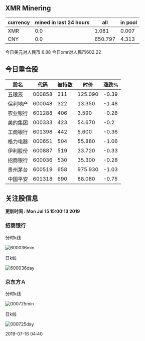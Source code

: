 ## XMR Minering

|currency|mined in last 24 hours|all|in pool|
|---|---|---|---|
|XMR|0.0|1.081|0.007|
|CNY|0.0|650.797|4.313|

今日美元对人民币 6.88	今日xmr对人民币602.22


## 今日重仓股 

|股名|代码|被持数|时价|涨跌%|
|---|---|---|---|---|
|五粮液|000858|311|125.090|-0.39|
|保利地产|600048|322|13.350|-1.48|
|农业银行|601288|406|3.590|-0.28|
|美的集团|000333|423|54.670|-0.2|
|工商银行|601398|442|5.600|-0.36|
|格力电器|000651|504|55.880|-1.06|
|伊利股份|600887|519|33.720|-0.33|
|招商银行|600036|530|35.300|-0.28|
|贵州茅台|600519|658|975.930|-1.03|
|中国平安|601318|690|88.080|-0.75|

## 关注股信息
**更新时间 : Mon Jul 15 15:00:13 2019**
### 招商银行 
分时k线

![600036min](http://image.sinajs.cn/newchart/min/n/sh600036.gif)

日k线

![600036day](http://image.sinajs.cn/newchart/daily/n/sh600036.gif)

### 京东方Ａ 
分时k线

![000725min](http://image.sinajs.cn/newchart/min/n/sz000725.gif)

日k线

![000725day](http://image.sinajs.cn/newchart/daily/n/sz000725.gif)

2019-07-16 04:40